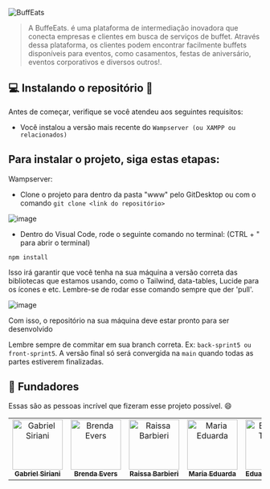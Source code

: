 ![BuffEats](https://github.com/Gn112/BuffeEats/assets/50271636/318ef0a1-abab-46a7-a1a8-6ff9d99cb84a)

> A BuffeEats. é uma plataforma de intermediação inovadora que conecta empresas e clientes em busca de serviços de buffet. Através dessa plataforma, os clientes podem encontrar facilmente buffets disponíveis para eventos, como casamentos, festas de aniversário, eventos corporativos e diversos outros!.

## 💻 Instalando o repositório 🚀

Antes de começar, verifique se você atendeu aos seguintes requisitos:

- Você instalou a versão mais recente do `Wampserver (ou XAMPP ou relacionados)`
  

## Para instalar o projeto, siga estas etapas:

Wampserver:

- Clone o projeto para dentro da pasta "www" pelo GitDesktop ou com o comando ``` git clone <link do repositório> ```

![image](https://github.com/Gn112/BuffEats/assets/50271636/64ad807a-4b8e-4845-a8e2-8631c465aa9d)

- Dentro do Visual Code, rode o seguinte comando no terminal: (CTRL + " para abrir o terminal)
```
npm install
```
Isso irá garantir que você tenha na sua máquina a versão correta das bibliotecas que estamos usando, como o Tailwind, data-tables, Lucide para os ícones e etc.
Lembre-se de rodar esse comando sempre que der 'pull'.

![image](https://github.com/Gn112/BuffEats/assets/50271636/aee71f6f-fa12-4202-be30-499e45bf2263)

Com isso, o repositório na sua máquina deve estar pronto para ser desenvolvido

Lembre sempre de commitar em sua branch correta. Ex: ``` back-sprint5 ou front-sprint5 ```. A versão final só será convergida na ``` main ``` quando todas as partes estiverem finalizadas.


## 🤝 Fundadores

Essas são as pessoas incrível que fizeram esse projeto possível. 😄

<table>
  <tr>
    <td align="center">
      <a href="#" title="defina o titulo do link">
        <img src="https://github.com/Gn112/BuffEats/assets/50271636/3b7c185c-651d-4e2c-ba52-2b1a940cda12" width="100px;" alt="Gabriel Siriani"/><br>
        <sub>
          <b>Gabriel Siriani</b>
        </sub>
      </a>
    </td>
    <td align="center">
      <a href="#" title="defina o titulo do link">
        <img src="https://github.com/Gn112/BuffEats/assets/50271636/2d6e618d-5192-4a9d-827b-28404a9dfa3b" width="100px;" alt="Brenda Evers"/><br>
        <sub>
          <b>Brenda Evers</b>
        </sub>
      </a>
    </td>
    <td align="center">
      <a href="#" title="defina o titulo do link">
        <img src="https://github.com/Gn112/BuffEats/assets/50271636/4fb4ea3f-bc91-4505-9a38-d954bfabdea9" width="100px;" alt="Raissa Barbieri"/><br>
        <sub>
          <b>Raissa Barbieri</b>
        </sub>
      </a>
    </td>
    <td align="center">
      <a href="#" title="defina o titulo do link">
        <img src="https://github.com/Gn112/BuffEats/assets/50271636/da56d5f7-a0fb-4122-abf0-bbf204f7c229" width="100px;" alt="Maria Eduarda"/><br>
        <sub>
          <b>Maria Eduarda</b>
        </sub>
      </a>
    </td>
    <td align="center">
      <a href="#" title="defina o titulo do link">
        <img src="https://github.com/Gn112/BuffEats/assets/50271636/ddecf3a2-3057-4337-b66a-a291d6fb4a56" width="100px;" alt="Eduardo Torres"/><br>
        <sub>
          <b>Eduardo Torres</b>
        </sub>
      </a>
    </td>
  </tr>
</table>
